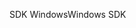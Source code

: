 <span data-ttu-id="ae4af-101">SDK Windows</span><span class="sxs-lookup"><span data-stu-id="ae4af-101">Windows SDK</span></span>